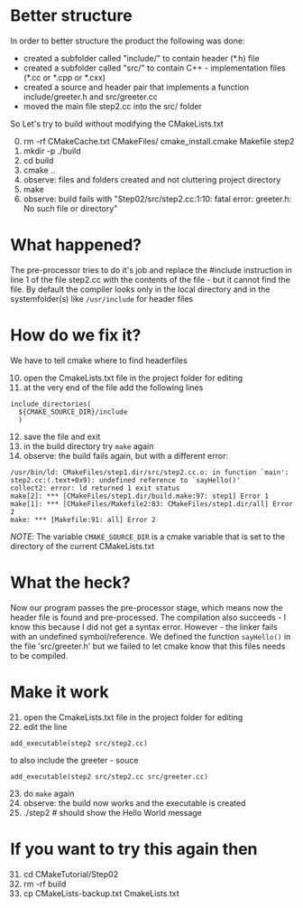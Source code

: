 # Better structure
In order to better structure the product the following was done:
- created a subfolder called "include/" to contain header (*.h) file
- created a subfolder called "src/" to contain C++ - implementation files (*.cc or *.cpp or *.cxx)
- created a source and header pair that implements a function include/greeter.h and src/greeter.cc
- moved the main file step2.cc into the src/ folder

So Let's try to build without modifying the CMakeLists.txt

00) rm -rf CMakeCache.txt CMakeFiles/ cmake_install.cmake Makefile step2
01) mkdir -p ./build
02) cd build
03) cmake ..
04) observe: files and folders created and not cluttering project directory
05) make
06) observe: build fails with "Step02/src/step2.cc:1:10: fatal error: greeter.h: No such file or directory"

# What happened?
The pre-processor tries to do it's job and replace the #include instruction in line 1 of the file step2.cc
with the contents of the file - but it cannot find the file.
By default the compiler looks only in the local directory and in the systemfolder(s) like `/usr/include`
for header files

# How do we fix it?
We have to tell cmake where to find headerfiles

10) open the CmakeLists.txt file in the project folder for editing
11) at the very end of the file add the following lines
```
include_directories(
  ${CMAKE_SOURCE_DIR}/include
  )
```
12) save the file and exit
13) in the build directory try `make` again
14) observe: the build fails again, but with a different error:
```
/usr/bin/ld: CMakeFiles/step1.dir/src/step2.cc.o: in function `main':
step2.cc:(.text+0x9): undefined reference to `sayHello()'
collect2: error: ld returned 1 exit status
make[2]: *** [CMakeFiles/step1.dir/build.make:97: step1] Error 1
make[1]: *** [CMakeFiles/Makefile2:83: CMakeFiles/step1.dir/all] Error 2
make: *** [Makefile:91: all] Error 2
```
_NOTE_: The variable `CMAKE_SOURCE_DIR` is a cmake variable that is set to the directory of the current CMakeLists.txt


# What the heck?
Now our program passes the pre-processor stage, which means now the header file is found and pre-processed.
The compilation also succeeds - I know this because I did not get a syntax error.
However - the linker fails with an undefined symbol/reference.
We defined the function `sayHello()` in the file 'src/greeter.h' but we failed to let cmake know that this files
needs to be compiled.

# Make it work
21) open the CmakeLists.txt file in the project folder for editing
22) edit the line
```
add_executable(step2 src/step2.cc)
```
to also include the greeter - souce
```
add_executable(step2 src/step2.cc src/greeter.cc)
```
23) do `make` again
24) observe: the build now works and the executable is created
25) ./step2  # should show the Hello World message

# If you want to try this again then
31) cd CMakeTutorial/Step02
32) rm -rf build
33) cp CMakeLists-backup.txt CmakeLists.txt





